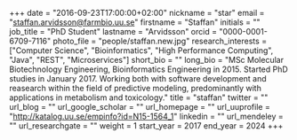 +++
date = "2016-09-23T17:00:00+02:00"
nickname = "star"
email = "staffan.arvidsson@farmbio.uu.se"
firstname = "Staffan"
initials = ""
job_title = "PhD Student"
lastname = "Arvidsson"
orcid = "0000-0001-6709-7116"
photo_file = "people/staffan.new.jpg"
research_interests = ["Computer Science", "Bioinformatics", "High Performance Computing", "Java", "REST", "Microservices"]
short_bio = ""
long_bio = "MSc Molecular Biotechnology Engineering, Bioinformatics Engineering in 2015. Started PhD studies in January 2017. Working both with software development and reasearch within the field of predictive modeling, predominantly with applications in metabolism and toxicology."
title = "staffan"
twitter = ""
url_blog = ""
url_google_scholar = ""
url_homepage = ""
url_uuprofile = "http://katalog.uu.se/empinfo?id=N15-1564_1"
linkedin = ""
url_mendeley = ""
url_researchgate = ""
weight = 1
start_year = 2017
end_year = 2024
+++

